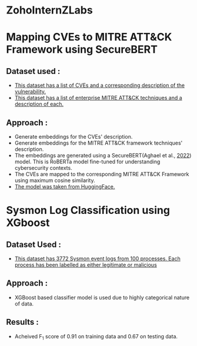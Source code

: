# ZohoInternZLabs

# Mapping CVEs to MITRE ATT&CK Framework using SecureBERT

## Dataset used : 

- [This dataset has a list of CVEs and a corresponding description of the vulnerability.](https://www.kaggle.com/datasets/andrewkronser/cve-common-vulnerabilities-and-exposures)
- [This dataset has a list of enterprise MITRE ATT&CK techniques and a description of each.](https://attack.mitre.org/docs/enterprise-attack-v13.1/enterprise-attack-v13.1-techniques.xlsx)

## Approach : 

- Generate embeddings for the CVEs' description.
- Generate embeddings for the MITRE ATT&CK framework techniques' description.
- The embeddings are generated using a SecureBERT(Aghael et al., [2022](https://arxiv.org/abs/2204.02685)) model. This is RoBERTa model fine-tuned for understanding cybersecurity contexts.
- The CVEs are mapped to the corresponding MITRE ATT&CK Framework using maximum cosine similarity.
- [The model was taken from HuggingFace.](https://huggingface.co/ehsanaghaei/SecureBERT)

# Sysmon Log Classification using XGboost

## Dataset Used :

- [This dataset has 3772 Sysmon event logs from 100 processes. Each process has been labelled as either legitimate or malicious](https://github.com/dtrizna/SysmonRNN/tree/master/data)

## Approach : 

- XGBoost based classifier model is used due to highly categorical nature of data.

## Results :

- Acheived F<sub>1</sub> score of 0.91 on training data and 0.67 on testing data.
